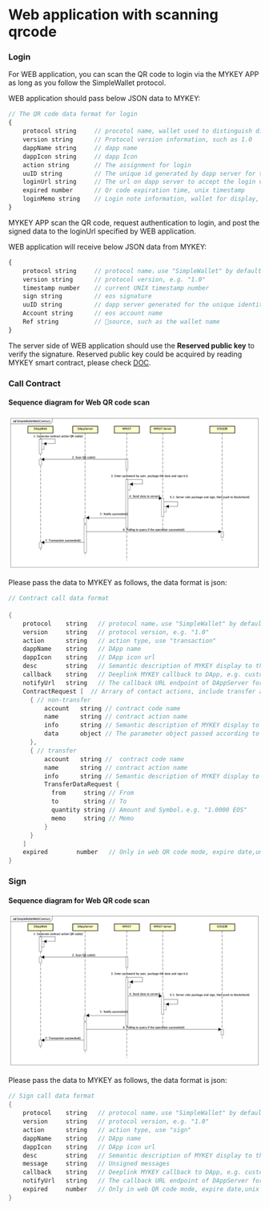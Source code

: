 # Web application with scanning qrcode

### Login

For WEB application, you can scan the QR code to login via the MYKEY APP as long as you follow the SimpleWallet protocol.

WEB application should pass below JSON data to MYKEY:

```javascript
// The QR code data format for login
{
    protocol string     // procotol name, wallet used to distinguish different protocols, this protocol is SimpleWallet
    version string      // Protocol version information, such as 1.0
    dappName string     // dapp name
    dappIcon string     // dapp Icon
    action string       // The assignment for login
    uuID string         // The unique id generated by dapp server for this login verification
    loginUrl string     // The url on dapp server to accept the login validation information
    expired number      // Qr code expiration time, unix timestamp
    loginMemo string    // Login note information, wallet for display, optional
}
```

MYKEY APP scan the QR code, request authentication to login, and post the signed data to the loginUrl specified by WEB application.

WEB application will receive below JSON data from MYKEY:

```javascript
{
    protocol string     // protocol name，use "SimpleWallet" by default
    version string      // protocol version, e.g. "1.0"
    timestamp number    // current UNIX timestamp number
    sign string         // eos signature
    uuID string         // dapp server generated for the unique identity in this login verification
    Account string      // eos account name
    Ref string          // source, such as the wallet name
}
```

The server side of WEB application should use the **Reserved public key** to verify the signature. Reserved public key could be acquired by reading MYKEY smart contract, please check [DOC](../dive-into-mykey/mykey-on-eos.md#keys-in-table-keydata).

### Call Contract

#### Sequence diagram for Web QR code scan

![](../.gitbook/assets/image.png)

Please pass the data to MYKEY as follows, the data format is json:

```java
// Contract call data format

{
    protocol    string   // protocol name，use "SimpleWallet" by default
    version     string   // protocol version, e.g. "1.0"
    action      string   // action type, use "transaction"
    dappName    string   // DApp name
    dappIcon    string   // DApp icon url
    desc        string   // Semantic description of MYKEY display to the user contract call
    callback    string   // Deeplink MYKEY callback to DApp, e.g. custom://custom.com/contract
    notifyUrl   string   // The callback URL endpoint of DAppServer for receive success notification from MYKEY
    ContractRequest [  // Arrary of contact actions, include transfer and non-transfer actions
      { // non-transfer
          account   string // contract code name
          name      string // contract action name
          info      string // Semantic description of MYKEY display to the user about this action
          data      object // The parameter object passed according to the contract abi definition e.g. {key1: value1, key2: value2 }
      },
      { // transfer
          account   string //  contract code name
          name      string // contract action name
          info      string // Semantic description of MYKEY display to the user about this action
          TransferDataRequest {
            from     string // From
            to       string // To
            quantity string // Amount and Symbol，e.g. "1.0000 EOS"
            memo     string // Memo
          }
      }
    ]
    expired        number   // Only in web QR code mode, expire date,unix timestamp
}
```

### Sign

#### Sequence diagram for Web QR code scan

![](../.gitbook/assets/image%20%2810%29.png)

Please pass the data to MYKEY as follows, the data format is json:

```java
// Sign call data format
{
    protocol    string   // protocol name，use "SimpleWallet" by default
    version     string   // protocol version, e.g. "1.0"
    action      string   // action type, use "sign"
    dappName    string   // DApp name
    dappIcon    string   // DApp icon url
    desc        string   // Semantic description of MYKEY display to the user contract call
    message     string   // Unsigned messages
    callback    string   // Deeplink MYKEY callback to DApp, e.g. custom://custom.com/contract
    notifyUrl   string   // The callback URL endpoint of DAppServer for receive success notification from MYKEY
    expired     number   // Only in web QR code mode, expire date,unix timestamp
}
```


